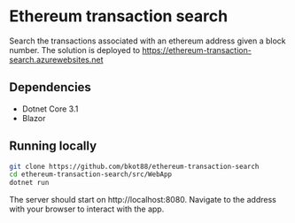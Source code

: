 # Ethereum transaction search
Search the transactions associated with an ethereum address given a block number. The solution is deployed to https://ethereum-transaction-search.azurewebsites.net

## Dependencies
* Dotnet Core 3.1
* Blazor

## Running locally
```bash
git clone https://github.com/bkot88/ethereum-transaction-search
cd ethereum-transaction-search/src/WebApp
dotnet run
```
The server should start on http://localhost:8080. Navigate to the address with your browser to interact with the app.